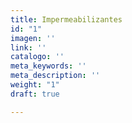 ```yaml
---
title: Impermeabilizantes
id: "1"
imagen: ''
link: ''
catalogo: ''
meta_keywords: ''
meta_description: ''
weight: "1"
draft: true

---
```

